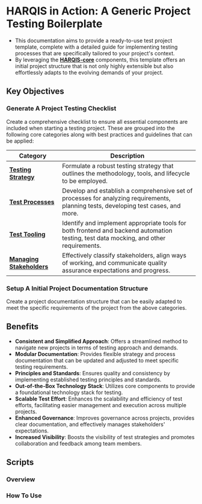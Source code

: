 # HARQIS in Action: A Generic Project Testing Boilerplate
- This documentation aims to provide a ready-to-use test project template, complete with a detailed guide for implementing testing processes that are specifically tailored to your project's context.
- By leveraging the [**HARQIS-core**](../../README.md) components, this template offers an initial project structure that is not only highly extensible but also effortlessly adapts to the evolving demands of your project.

## Key Objectives
### Generate A Project Testing Checklist
Create a comprehensive checklist to ensure all essential components are included when starting a testing project.  These are grouped into the following core categories along with best practices and guidelines that can be applied:

| Category                                               | Description                                                                                                                           |
|--------------------------------------------------------|---------------------------------------------------------------------------------------------------------------------------------------|
| [**Testing Strategy**](./testing/STRATEGY.md)          | Formulate a robust testing strategy that outlines the methodology, tools, and lifecycle to be employed.                               |
| [**Test Processes**](./testing/PROCESSES.md)           | Develop and establish a comprehensive set of processes for analyzing requirements, planning tests, developing test cases, and more.   |
| [**Test Tooling**](./testing/TOOLS.md)                 | Identify and implement appropriate tools for both frontend and backend automation testing, test data mocking, and other requirements. |
| [**Managing Stakeholders**](./testing/STAKEHOLDERS.md) | Effectively classify stakeholders, align ways of working, and communicate quality assurance expectations and progress.                |

### Setup A Initial Project Documentation Structure
Create a project documentation structure that can be easily adapted to meet the specific requirements of the project from the above categories.

## Benefits
- **Consistent and Simplified Approach**: Offers a streamlined method to navigate new projects in terms of testing approach and demands.
- **Modular Documentation**: Provides flexible strategy and process documentation that can be updated and adjusted to meet specific testing requirements.
- **Principles and Standards**: Ensures quality and consistency by implementing established testing principles and standards.
- **Out-of-the-Box Technology Stack**: Utilizes core components to provide a foundational technology stack for testing.
- **Scalable Test Effort**: Enhances the scalability and efficiency of test efforts, facilitating easier management and execution across multiple projects.
- **Enhanced Governance**: Improves governance across projects, provides clear documentation, and effectively manages stakeholders' expectations.
- **Increased Visibility**: Boosts the visibility of test strategies and promotes collaboration and feedback among team members.

## Scripts
### Overview

### How To Use